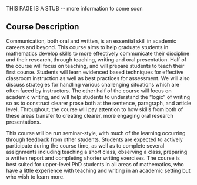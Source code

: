 THIS PAGE IS A STUB -- more information to come soon

## Course Description
Communication, both oral and written, is an essential skill in academic careers and beyond. This course aims to help graduate students in mathematics develop skills to more effectively communicate their discipline and their research, through teaching, writing and oral presentation. Half of the course will focus on teaching, and will prepare students to teach their first course. Students will learn evidenced based techniques for effective classroom instruction as well as best practices for assessment. We will also discuss strategies for handling various challenging situations which are often faced by instructors. The other half of the course will focus on academic writing, and will help students to understand the “logic” of writing so as to construct clearer prose both at the sentence, paragraph, and article level. Throughout, the course will pay attention to how skills from both of these areas transfer to creating clearer, more engaging oral research presentations.

This course will be run seminar-style, with much of the learning occurring through feedback from other students. Students are expected to actively participate during the course time, as well as to complete several assignments including teaching a short class, observing a class, preparing a written report and completing shorter writing exercises. The course is best suited for upper-level PhD students in all areas of mathematics, who have a little experience with teaching and writing in an academic setting but who wish to learn more. 

